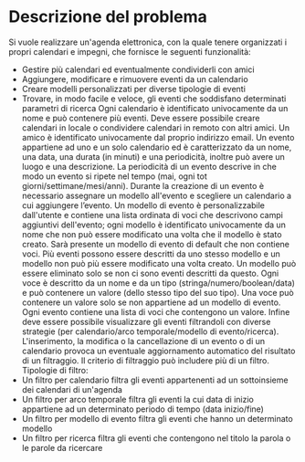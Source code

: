 Descrizione del problema
===
Si vuole realizzare un'agenda elettronica, con la quale tenere organizzati i propri calendari e impegni, che fornisce le seguenti funzionalità:
* Gestire più calendari ed eventualmente condividerli con amici
* Aggiungere, modificare e rimuovere eventi da un calendario
* Creare modelli personalizzati per diverse tipologie di eventi
* Trovare, in modo facile e veloce, gli eventi che soddisfano determinati parametri di ricerca
Ogni calendario è identificato univocamente da un nome e può contenere più eventi. Deve essere possibile creare calendari in locale o condividere calendari in remoto con altri amici. Un amico è identificato univocamente dal proprio indirizzo email.
Un  evento appartiene ad uno e un solo calendario ed è caratterizzato da un nome, una data, una durata (in minuti) e una periodicità, inoltre può avere un luogo e una descrizione. La periodicità di un evento descrive in che modo un evento si ripete nel tempo (mai, ogni tot giorni/settimane/mesi/anni). Durante la creazione di un evento è necessario assegnare un modello all'evento e scegliere un calendario a cui aggiungere l’evento. 
Un modello di evento è personalizzabile dall'utente e contiene una lista ordinata di voci che descrivono campi aggiuntivi dell'evento; ogni modello è identificato univocamente da un nome che non può essere modificato una volta che il modello è stato creato. Sarà presente un modello di evento di default che non contiene voci. Più eventi possono essere descritti da uno stesso modello e un modello non può più essere modificato una volta creato. Un modello può essere eliminato solo se non ci sono eventi descritti da questo.
Ogni voce  è descritto da un nome e da un tipo (stringa/numero/boolean/data) e può contenere un valore (dello stesso tipo del suo tipo). Una voce può contenere un valore solo se non appartiene ad un modello di evento. Ogni evento contiene una lista di voci che contengono un valore.
Infine deve essere possibile visualizzare gli eventi filtrandoli con diverse strategie (per calendario/arco temporale/modello di evento/ricerca). L'inserimento, la modifica o la cancellazione di un evento o di un calendario provoca un eventuale aggiornamento automatico del risultato di un filtraggio. Il criterio di filtraggio può includere più di un filtro.
Tipologie di filtro:
* Un filtro per calendario filtra gli eventi appartenenti ad un sottoinsieme dei calendari di un'agenda
* Un filtro per arco temporale filtra gli eventi la cui data di inizio appartiene ad un determinato periodo di tempo (data inizio/fine)
* Un filtro per modello di evento filtra gli eventi che hanno un determinato modello
* Un filtro per ricerca filtra gli eventi che contengono nel titolo la parola o le parole da ricercare 

